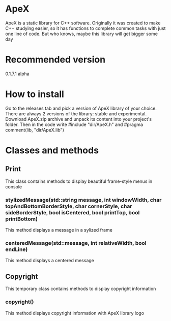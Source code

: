# ApeX
ApeX is a static library for C++ software. Originally it was created to make C++ studying easier, so it has functions to complete common tasks with just one line of code. But who knows, maybe this library will get bigger some day
# Recommended version
0.1.7.1 alpha
# How to install
Go to the releases tab and pick a version of ApeX library of your choice. There are always 2 versions of the library: stable and experimental. Download ApeX.zip archive and unpack its content into your project's folder. Then in the code write #include "dir/ApeX.h" and #pragma comment(lib, "dir/ApeX.lib")
# Classes and methods
## Print
This class contains methods to display beautiful frame-style menus in console
### stylizedMessage(std::string message, int windowWidth, char topAndBottomBorderStyle, char cornerStyle, char sideBorderStyle, bool isCentered, bool printTop, bool printBottom)
This method displays a message in a sylized frame
### centeredMessage(std::message, int relativeWidth, bool endLine)
This method displays a centered message
## Copyright
This temporary class contains methods to display copyright information
### copyright()
This method displays copyright information with ApeX library logo
